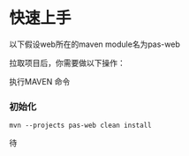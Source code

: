 # 快速上手

以下假设web所在的maven module名为pas-web

拉取项目后，你需要做以下操作：

执行MAVEN 命令

### 初始化

```text
mvn --projects pas-web clean install
```
待 


